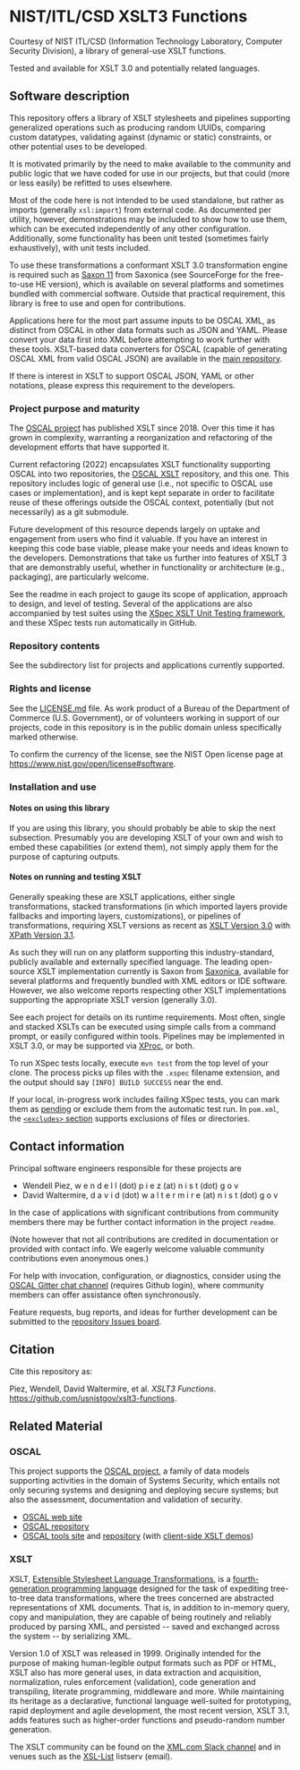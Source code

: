 # NIST/ITL/CSD XSLT3 Functions

Courtesy of NIST ITL/CSD (Information Technology Laboratory, Computer Security Division), a library of general-use XSLT functions.

Tested and available for XSLT 3.0 and potentially related languages.

## Software description

This repository offers a library of XSLT stylesheets and pipelines supporting generalized operations such as producing random UUIDs, comparing custom datatypes, validating against (dynamic or static) constraints, or other potential uses to be developed.

It is motivated primarily by the need to make available to the community and public logic that we have coded for use in our projects, but that could (more or less easily) be refitted to uses elsewhere.

Most of the code here is not intended to be used standalone, but rather as imports (generally `xsl:import`) from external code. As documented per utility, however, demonstrations may be included to show how to use them, which can be executed independently of any other configuration. Additionally, some functionality has been unit tested (sometimes fairly exhaustively), with unit tests included.

To use these transformations a conformant XSLT 3.0 transformation engine is required such as [Saxon 11](https://saxonica.com/documentation11/documentation.xml) from Saxonica (see SourceForge for the free-to-use HE version), which is available on several platforms and sometimes bundled with commercial software. Outside that practical requirement, this library is free to use and open for contributions.

Applications here for the most part assume inputs to be OSCAL XML, as distinct from OSCAL in other data formats such as JSON and YAML. Please convert your data first into XML before attempting to work further with these tools. XSLT-based data converters for OSCAL (capable of generating OSCAL XML from valid OSCAL JSON) are available in the [main repository](https://github.com/usnistgov/OSCAL/tree/main/xml/convert).

If there is interest in XSLT to support OSCAL JSON, YAML or other notations, please express this requirement to the developers.

###  Project purpose and maturity

The [OSCAL project](https://pages.nist.gov/OSCAL) has published XSLT since 2018. Over this time it has grown in complexity, warranting a reorganization and refactoring of the development efforts that have supported it.

Current refactoring (2022) encapsulates XSLT functionality supporting OSCAL into two repositories, the [OSCAL XSLT](https://github.com/usnistgov/oscal-xslt) repository, and this one. This repository includes logic of general use (i.e., not specific to OSCAL use cases or implementation), and is kept kept separate in order to facilitate reuse of these offerings outside the OSCAL context, potentially (but not necessarily) as a git submodule.

Future development of this resource depends largely on uptake and engagement from users who find it valuable. If you have an interest in keeping this code base viable, please make your needs and ideas known to the developers. Demonstrations that take us further into features of XSLT 3 that are demonstrably useful, whether in functionality or architecture (e.g., packaging), are particularly welcome.

See the readme in each project to gauge its scope of application, approach to design, and level of testing. Several of the applications are also accompanied by test suites using the [XSpec XSLT Unit Testing framework](https://github.com/xspec/xspec/), and these XSpec tests run automatically in GitHub.

###  Repository contents

See the subdirectory list for projects and applications currently supported.

### Rights and license

See the [LICENSE.md](LICENSE.md) file. As work product of a Bureau of the Department of Commerce (U.S. Government), or of volunteers working in support of our projects, code in this repository is in the public domain unless specifically marked otherwise.

To confirm the currency of the license, see the NIST Open license page at https://www.nist.gov/open/license#software.

###  Installation and use

#### Notes on using this library

If you are using this library, you should probably be able to skip the next subsection. Presumably you are developing XSLT of your own and wish to embed these capabilities (or extend them), not simply apply them for the purpose of capturing outputs.

#### Notes on running and testing XSLT

Generally speaking these are XSLT applications, either single transformations, stacked transformations (in which imported layers provide fallbacks and importing layers, customizations), or pipelines of transformations, requiring XSLT versions as recent as [XSLT Version 3.0](https://www.w3.org/XML/Group/qtspecs/specifications/xslt-30/html/) with [XPath Version 3.1](https://www.w3.org/TR/xpath-31/).

As such they will run on any platform supporting this industry-standard, publicly available and externally specified language. The leading open-source XSLT implementation currently is Saxon from [Saxonica](https://saxonica.com/welcome/welcome.xml), available for several platforms and frequently bundled with XML editors or IDE software. However, we also welcome reports respecting other XSLT implementations supporting the appropriate XSLT version (generally 3.0).

See each project for details on its runtime requirements. Most often, single and stacked XSLTs can be executed using simple calls from a command prompt, or easily configured within tools. Pipelines may be implemented in XSLT 3.0, or may be supported via [XProc](https://xproc.org/), or both.

To run XSpec tests locally, execute `mvn test` from the top level of your clone. The process picks up files with the `.xspec` filename extension, and the output should say `[INFO] BUILD SUCCESS` near the end.

If your local, in-progress work includes failing XSpec tests, you can mark them as [pending](https://github.com/xspec/xspec/wiki/Focusing-Your-Efforts#marking-scenario-or-expectation-as-pending) or exclude them from the automatic test run. In `pom.xml`, the [`<excludes>` section](https://github.com/usnistgov/xslt3-functions/blob/0f41f56caeeefb39c090a1f3e587dd95b3136088/pom.xml#L95) supports exclusions of files or directories.

## Contact information

Principal software engineers responsible for these projects are

- Wendell Piez, w e n d e l l (dot) p i e z (at) n i s t (dot) g o v
- David Waltermire, d a v i d (dot) w a l t e r m i r e (at) n i s t (dot) g o v

In the case of applications with significant contributions from community members there may be further contact information in the project `readme`.

(Note however that not all contributions are credited in documentation or provided with contact info. We eagerly welcome valuable community contributions even anonymous ones.)

For help with invocation, configuration, or diagnostics, consider using the [OSCAL Gitter chat channel](https://gitter.im/usnistgov-OSCAL/Lobby) (requires Github login), where community members can offer assistance often synchronously.

Feature requests, bug reports, and ideas for further development can be submitted to the [repository Issues board](https://github.com/usnistgov/xslt3-functions/issues).

## Citation

Cite this repository as:

Piez, Wendell, David Waltermire, et al. *XSLT3 Functions*. https://github.com/usnistgov/xslt3-functions.

## Related Material

### OSCAL

This project supports the [OSCAL project](https://pages.nist.gov/OSCAL), a family of data models supporting activities in the domain of Systems Security, which entails not only securing systems and designing and deploying secure systems; but also the assessment, documentation and validation of security.

- [OSCAL web site](https://pages.nist.gov/OSCAL)
- [OSCAL repository](https://github.com/usnistgov/OSCAL)
- [OSCAL tools site](https://pages.nist.gov/oscal-tools) and [repository](https://github.com/usnistgov/oscal-tools) (with [client-side XSLT demos](https://pages.nist.gov/oscal-tools/demos/csx))

### XSLT

XSLT, [Extensible Stylesheet Language Transformations](https://www.w3.org/XML/Group/qtspecs/specifications/xslt-30/html/), is a [fourth-generation programming language](https://en.wikipedia.org/wiki/Fourth-generation_programming_language) designed for the task of expediting tree-to-tree data transformations, where the trees concerned are abstracted representations of XML documents. That is, in addition to in-memory query, copy and manipulation, they are capable of being routinely and reliably produced by parsing XML, and persisted -- saved and exchanged across the system -- by serializing XML.

Version 1.0 of XSLT was released in 1999. Originally intended for the purpose of making human-legible output formats such as PDF or HTML, XSLT also has more general uses, in data extraction and acquisition, normalization, rules enforcement (validation), code generation and transpiling, literate programming, middleware and more. While maintaining its heritage as a declarative, functional language well-suited for prototyping, rapid deployment and agile development, the most recent version, XSLT 3.1, adds features such as higher-order functions and pseudo-random number generation.

The XSLT community can be found on the [XML.com Slack channel](https://www.xml.com/news/2020-04-slack-workspace-for-the-xml-community/) and in venues such as the [XSL-List](https://www.mulberrytech.com/xsl/xsl-list/index.html) listserv (email).
